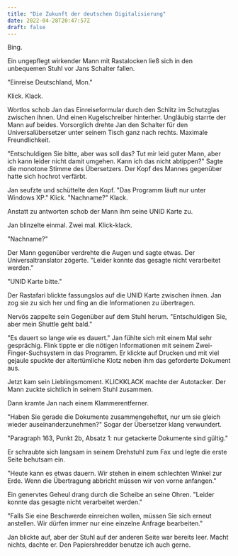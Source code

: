```yaml
---
title: "Die Zukunft der deutschen Digitalisierung"
date: 2022-04-28T20:47:57Z
draft: false
---
```


Bing.

Ein ungepflegt wirkender Mann mit Rastalocken ließ sich in den unbequemen Stuhl vor Jans Schalter fallen.

"Einreise Deutschland, Mon."

Klick. Klack.

Wortlos schob Jan das Einreiseformular durch den Schlitz im Schutzglas zwischen ihnen. Und einen Kugelschreiber hinterher. Ungläubig starrte der Mann auf beides. Vorsorglich drehte Jan den Schalter für den Universalübersetzer unter seinem Tisch ganz nach rechts. Maximale Freundlichkeit.

"Entschuldigen Sie bitte, aber was soll das? Tut mir leid guter Mann, aber ich kann leider nicht damit umgehen. Kann ich das nicht abtippen?" Sagte die monotone Stimme des Übersetzers. Der Kopf des Mannes gegenüber hatte sich hochrot verfärbt.

Jan seufzte und schüttelte den Kopf. "Das Programm läuft nur unter Windows XP." Klick. "Nachname?" Klack.

Anstatt zu antworten schob der Mann ihm seine UNID Karte zu.

Jan blinzelte einmal. Zwei mal. Klick-klack.

"Nachname?"

Der Mann gegenüber verdrehte die Augen und sagte etwas. Der Universaltranslator zögerte. "Leider konnte das gesagte nicht verarbeitet werden."

"UNID Karte bitte."

Der Rastafari blickte fassungslos auf die UNID Karte zwischen ihnen. Jan zog sie zu sich her und fing an die Informationen zu übertragen.

Nervös zappelte sein Gegenüber auf dem Stuhl herum. "Entschuldigen Sie, aber mein Shuttle geht bald."

"Es dauert so lange wie es dauert." Jan fühlte sich mit einem Mal sehr gesprächig. Flink tippte er die nötigen Informationen mit seinem Zwei-Finger-Suchsystem in das Programm. Er klickte auf Drucken und mit viel gejaule spuckte der altertümliche Klotz neben ihm das geforderte Dokument aus.

Jetzt kam sein Lieblingsmoment. KLICKKLACK machte der Autotacker. Der Mann zuckte sichtlich in seinem Stuhl zusammen.

Dann kramte Jan nach einem Klammerentferner.

"Haben Sie gerade die Dokumente zusammengeheftet, nur um sie gleich wieder auseinanderzunehmen?" Sogar der Übersetzer klang verwundert.

"Paragraph 163, Punkt 2b, Absatz 1: nur getackerte Dokumente sind gültig."

Er schraubte sich langsam in seinem Drehstuhl zum Fax und legte die erste Seite behutsam ein.

"Heute kann es etwas dauern. Wir stehen in einem schlechten Winkel zur Erde. Wenn die Übertragung abbricht müssen wir von vorne anfangen."

Ein genervtes Geheul drang durch die Scheibe an seine Ohren. "Leider konnte das gesagte nicht verarbeitet werden."

"Falls Sie eine Beschwerde einreichen wollen, müssen Sie sich erneut anstellen. Wir dürfen immer nur eine einzelne Anfrage bearbeiten."

Jan blickte auf, aber der Stuhl auf der anderen Seite war bereits leer. Macht nichts, dachte er. Den Papiershredder benutze ich auch gerne.
